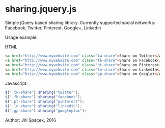 sharing.jquery.js
=================

Simple jQuery based sharing library. Currently supported social networks: Facebook, Twitter, Pinterest, Google+, Linkedin

Usage example:

HTML
```html
<a href="http://www.mywebsite.com" class="tw-share">Share on Twitter</a>
<a href="http://www.mywebsite.com" class="fb-share">Share on Facebook</a>
<a href="http://www.mywebsite.com" class="pt-share">Share on Pinterest</a>
<a href="http://www.mywebsite.com" class="ln-share">Share on LinkedIn</a>
<a href="http://www.mywebsite.com" class="gp-share">Share on Google+</a>
```

Javascript:
```javascript
$(".tw-share").sharing("twitter");
$(".fb-share").sharing("facebook");
$(".pt-share").sharing("pinterest");
$(".ln-share").sharing("linkedin");
$(".gp-share").sharing("googleplus");
```

Author: Jiri Spacek, 2016
